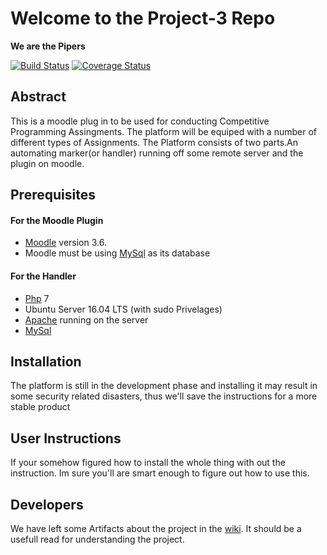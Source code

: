 # Welcome to the Project-3 Repo
**We are the Pipers**

[![Build Status](https://travis-ci.org/maniac22/Project-3.svg?branch=master)](https://travis-ci.org/maniac22/Project-3)
[![Coverage Status](https://coveralls.io/repos/github/kat-lego/Project-3/badge.svg?branch=sprint2_dev)](https://coveralls.io/github/kat-lego/Project-3?branch=sprint2_dev)

##  Abstract
This is a moodle plug in to be used for conducting Competitive Programming Assingments. The platform will be equiped with a number of different types of Assignments. The Platform consists of two parts.An automating marker(or handler) running off some remote server and the plugin on moodle.

## Prerequisites
#### For the Moodle Plugin
* [Moodle](https://docs.moodle.org/36/en/Installing_Moodle) version 3.6.
* Moodle must be using [MySql](https://tutorials.ubuntu.com/tutorial/install-and-configure-apache#0) as its database
#### For the Handler
* [Php](https://www.php.net/manual/en/install.php) 7
* Ubuntu Server 16.04 LTS (with sudo Privelages)
* [Apache](https://tutorials.ubuntu.com/tutorial/install-and-configure-apache#0) running on the server
* [MySql](https://tutorials.ubuntu.com/tutorial/install-and-configure-apache#0)

## Installation
The platform is still in the development phase and installing it may result in some security related disasters, thus we'll save the instructions for a more stable product

## User Instructions
If your somehow figured how to install the whole thing with out the instruction. Im sure you'll are smart enough to figure out how to use this.

## Developers
We have left some Artifacts about the project in the [wiki](https://github.com/kat-lego/Project-3/wiki). It should be a usefull read for understanding the project.
